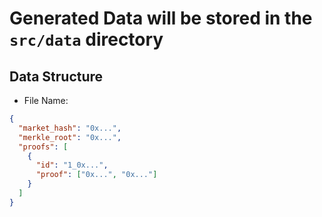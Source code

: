 # Generated Data will be stored in the `src/data` directory

## Data Structure

- File Name:

```json
{
  "market_hash": "0x...",
  "merkle_root": "0x...",
  "proofs": [
    {
      "id": "1_0x...",
      "proof": ["0x...", "0x..."]
    }
  ]
}
```
